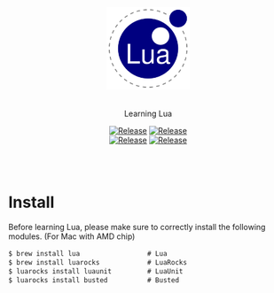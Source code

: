 
<br/>

<div align="center">

<img src="./images/lua.png" width="150" height="150" alt="Lua Image">

<br/>
<br/>

Learning Lua

[![Release](https://img.shields.io/badge/-🔵_Lua-blue)](https://www.lua.org/) [![Release](https://img.shields.io/badge/-📚_Documentation-brightgreen)](https://www.lua.org/docs.html) <br/>
[![Release](https://img.shields.io/badge/🎉_Busted-lightblue)](https://github.com/lunarmodules/busted)
[![Release](https://img.shields.io/badge/%E2%9C%A8%20LuaUnit-yellow)](https://www.tutorialspoint.com/lua/index.htm)
</div>

<br/><br/>

# Install

Before learning Lua, please make sure to correctly install the following modules. (For Mac with AMD chip)

```shell
$ brew install lua                 # Lua
$ brew install luarocks            # LuaRocks
$ luarocks install luaunit         # LuaUnit
$ luarocks install busted          # Busted
```
